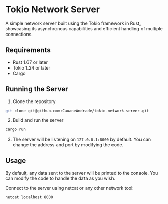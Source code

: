# Tokio Network Server
A simple network server built using the Tokio framework in Rust, showcasing its asynchronous capabilities and efficient handling of multiple connections.

## Requirements
- Rust 1.67 or later
- Tokio 1.24 or later
- Cargo

## Running the Server
1. Clone the repository

```bash
git clone git@github.com:CauaneAndrade/tokio-network-server.git
```

2. Build and run the server
```bash
cargo run
```

3. The server will be listening on `127.0.0.1:8000` by default. You can change the address and port by modifying the code.

## Usage
By default, any data sent to the server will be printed to the console. You can modify the code to handle the data as you wish.

Connect to the server using netcat or any other network tool:
```bash
netcat localhost 8000
```